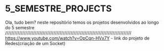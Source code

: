 # 5_SEMESTRE_PROJECTS
Ola, tudo bem? neste repositório temos os projetos desenvolvidos ao longo do 5 semestre /////////////////////////////////////////////////////////////////////////////////
https://www.youtube.com/watch?v=OpCqn-HVx7Y - link do projeto de Redes(criação de um Socket)
